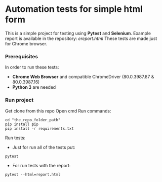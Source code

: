 # Automation tests for simple html form
This is a simple project for testing using **Pytest** and **Selenium**.
Example report is available in the repository: _ereport.html_
These tests are made just for Chrome browser.

### Prerequisites
In order to run these tests:
  - **Chrome Web Browser** and compatible ChromeDriver (80.0.3987.87 & 80.0.3987.16)
  - **Python 3** are needed

### Run project
Get clone from this repo
Open cmd
Run commands:
```
cd "the_repo_folder_path"
pip install pip
pip install -r requirements.txt
```
Run tests:
* Just for run all of the tests put:
```
pytest
```
* For run tests with the report:
```
pytest --html=report.html
```